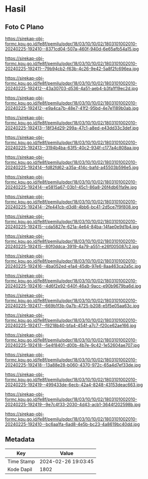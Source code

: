 # Hasil

## Foto C Plano

https://sirekap-obj-formc.kpu.go.id/fe8f/pemilu/pdpr/18/03/10/10/02/1803101002010-20240225-192410--8371cd04-507a-460f-940d-6e65afb54a15.jpg

https://sirekap-obj-formc.kpu.go.id/fe8f/pemilu/pdpr/18/03/10/10/02/1803101002010-20240225-192411--79b94cb2-f63b-4c26-9e42-5a8f2fc696ea.jpg

https://sirekap-obj-formc.kpu.go.id/fe8f/pemilu/pdpr/18/03/10/10/02/1803101002010-20240225-192412--43a30703-d536-4a51-aeb4-b3fa1f19ec2d.jpg

https://sirekap-obj-formc.kpu.go.id/fe8f/pemilu/pdpr/18/03/10/10/02/1803101002010-20240225-192412--e9a4ca7b-48e7-41f2-95bd-4e7e1189b0ab.jpg

https://sirekap-obj-formc.kpu.go.id/fe8f/pemilu/pdpr/18/03/10/10/02/1803101002010-20240225-192413--18f34d29-299a-47c1-a8ed-e43dd33c3def.jpg

https://sirekap-obj-formc.kpu.go.id/fe8f/pemilu/pdpr/18/03/10/10/02/1803101002010-20240225-192413--3194b4ba-63f5-40c2-934f-c177a4c808aa.jpg

https://sirekap-obj-formc.kpu.go.id/fe8f/pemilu/pdpr/18/03/10/10/02/1803101002010-20240225-192414--fd82fd62-a35a-414c-bafd-a45503b596e5.jpg

https://sirekap-obj-formc.kpu.go.id/fe8f/pemilu/pdpr/18/03/10/10/02/1803101002010-20240225-192414--e5815a67-03b1-45c1-86a8-26f4db61fa9e.jpg

https://sirekap-obj-formc.kpu.go.id/fe8f/pemilu/pdpr/18/03/10/10/02/1803101002010-20240225-192414--2fe441cb-d3d8-4bb6-bc41-2d5ce7f9f808.jpg

https://sirekap-obj-formc.kpu.go.id/fe8f/pemilu/pdpr/18/03/10/10/02/1803101002010-20240225-192415--cda5827e-621a-4e64-84ba-14fae0e9d1b4.jpg

https://sirekap-obj-formc.kpu.go.id/fe8f/pemilu/pdpr/18/03/10/10/02/1803101002010-20240225-192415--80f0ddca-3919-4a79-a551-e26f005087c2.jpg

https://sirekap-obj-formc.kpu.go.id/fe8f/pemilu/pdpr/18/03/10/10/02/1803101002010-20240225-192416--4ba052ed-e1a4-45db-97e6-8aa463ca2a5c.jpg

https://sirekap-obj-formc.kpu.go.id/fe8f/pemilu/pdpr/18/03/10/10/02/1803101002010-20240225-192416--4d6f2e92-640f-46a3-9acc-e90b9679ba6d.jpg

https://sirekap-obj-formc.kpu.go.id/fe8f/pemilu/pdpr/18/03/10/10/02/1803101002010-20240225-192417--669b1f3b-0a7b-4725-b208-e5f5e05aa63c.jpg

https://sirekap-obj-formc.kpu.go.id/fe8f/pemilu/pdpr/18/03/10/10/02/1803101002010-20240225-192417--f9218b40-bfa4-454f-a7c7-f20ce62ae166.jpg

https://sirekap-obj-formc.kpu.go.id/fe8f/pemilu/pdpr/18/03/10/10/02/1803101002010-20240225-192418--5e4f8401-d00b-4b7e-9c42-1e52604ae707.jpg

https://sirekap-obj-formc.kpu.go.id/fe8f/pemilu/pdpr/18/03/10/10/02/1803101002010-20240225-192418--13a88e28-b060-4370-972c-65a4d7ef33de.jpg

https://sirekap-obj-formc.kpu.go.id/fe8f/pemilu/pdpr/18/03/10/10/02/1803101002010-20240225-192419--499433de-6ecb-42a4-8248-43153deac663.jpg

https://sirekap-obj-formc.kpu.go.id/fe8f/pemilu/pdpr/18/03/10/10/02/1803101002010-20240225-192419--9e7c4f33-2030-4d43-acb1-3644f202598b.jpg

https://sirekap-obj-formc.kpu.go.id/fe8f/pemilu/pdpr/18/03/10/10/02/1803101002010-20240225-192410--bc6aa1fa-6ad8-4e5b-bc23-4a8619bc40dd.jpg


## Metadata

| Key        | Value               |
| ---------- | ------------------- |
| Time Stamp | 2024-02-26 19:03:45 |
| Kode Dapil | 1802                |



